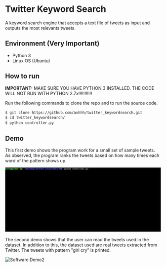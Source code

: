 # Twitter Keyword Search
A keyword search engine that accepts a text file of tweets as input and outputs the most relevants tweets.

## Environment (Very Important)
- Python 3
- Linux OS (Ubuntu)

## How to run
**IMPORTANT:** MAKE SURE YOU HAVE PYTHON 3 INSTALLED. THE CODE WILL NOT RUN WITH PYTHON 2.7x!!!!!!!!!!!

Run the following commands to clone the repo and to run the source code.
```sh
$ git clone https://github.com/avhhh/twitter_keywordsearch.git
$ cd twitter_keywordsearch/
$ python controller.py
```
## Demo
This first demo shows the program work for a small set of sample tweets. As observed, the program ranks the tweets based on how many times each word of the pattern shows up.

![Software Demo](img/demo.gif "Simple demo")

The second demo shows that the user can read the tweets used in the dataset. In addition to this, the dataset used are real tweets extracted from Twitter. The tweets with pattern "girl cry" is printed.

![Software Demo2](img/demo2.gif "Real Tweets demo")